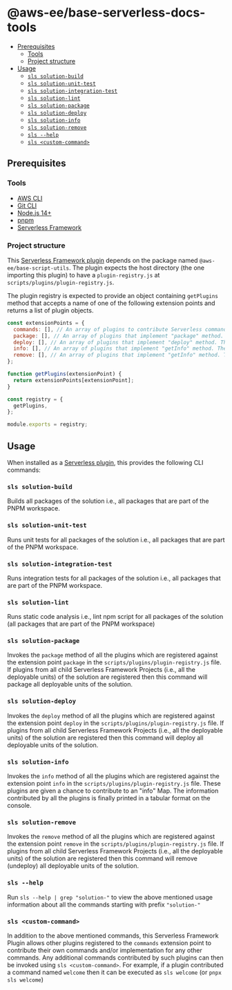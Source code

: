 # @aws-ee/base-serverless-docs-tools <!-- omit in toc -->

- [Prerequisites](#prerequisites)
  - [Tools](#tools)
  - [Project structure](#project-structure)
- [Usage](#usage)
  - [`sls solution-build`](#sls-solution-build)
  - [`sls solution-unit-test`](#sls-solution-unit-test)
  - [`sls solution-integration-test`](#sls-solution-integration-test)
  - [`sls solution-lint`](#sls-solution-lint)
  - [`sls solution-package`](#sls-solution-package)
  - [`sls solution-deploy`](#sls-solution-deploy)
  - [`sls solution-info`](#sls-solution-info)
  - [`sls solution-remove`](#sls-solution-remove)
  - [`sls --help`](#sls---help)
  - [`sls <custom-command>`](#sls-custom-command)

## Prerequisites

### Tools

- [AWS CLI](https://aws.amazon.com/cli/)
- [Git CLI](https://git-scm.com/downloads)
- [Node.js 14+](https://nodejs.org/en/download/)
- [pnpm](https://pnpm.js.org/en/installation)
- [Serverless Framework](https://www.serverless.com/framework/docs/providers/aws/guide/installation/)

### Project structure

This [Serverless Framework plugin](https://www.serverless.com/framework/docs/providers/aws/guide/plugins/) depends on the package named `@aws-ee/base-script-utils`.
The plugin expects the host directory (the one importing this plugin) to have a `plugin-registry.js` at `scripts/plugins/plugin-registry.js`.

The plugin registry is expected to provide an object containing `getPlugins` method that accepts a name of one of
the following extension points and returns a list of plugin objects.

```javascript
const extensionPoints = {
  commands: [], // An array of plugins to contribute Serverless commands that can be executed as "pnpx sls <your-command>"
  package: [], // An array of plugins that implement "package" method. These plugins will be invoked when "pnpx sls solution-package" is executed
  deploy: [], // An array of plugins that implement "deploy" method. These plugins will be invoked when "pnpx sls solution-deploy" is executed
  info: [], // An array of plugins that implement "getInfo" method. These plugins will be invoked when "pnpx sls solution-info" is executed
  remove: [], // An array of plugins that implement "getInfo" method. These plugins will be invoked when "pnpx sls solution-remove" is executed
};

function getPlugins(extensionPoint) {
  return extensionPoints[extensionPoint];
}

const registry = {
  getPlugins,
};

module.exports = registry;
```

## Usage

When installed as a [Serverless plugin](https://serverless.com/framework/docs/providers/aws/guide/plugins/), this provides the following CLI commands:

### `sls solution-build`

Builds all packages of the solution i.e., all packages that are part of the PNPM workspace.

### `sls solution-unit-test`

Runs unit tests for all packages of the solution i.e., all packages that are part of the PNPM workspace.

### `sls solution-integration-test`

Runs integration tests for all packages of the solution i.e., all packages that are part of the PNPM workspace.

### `sls solution-lint`

Runs static code analysis i.e., lint npm script for all packages of the solution (all packages that are part of the PNPM workspace)

### `sls solution-package`

Invokes the `package` method of all the plugins which are registered against the extension point `package` in the `scripts/plugins/plugin-registry.js` file.
If plugins from all child Serverless Framework Projects (i.e., all the deployable units) of the solution are registered then this command will package all deployable units of the solution.

### `sls solution-deploy`

Invokes the `deploy` method of all the plugins which are registered against the extension point `deploy` in the `scripts/plugins/plugin-registry.js` file.
If plugins from all child Serverless Framework Projects (i.e., all the deployable units) of the solution are registered then this command will deploy all deployable units of the solution.

### `sls solution-info`

Invokes the `info` method of all the plugins which are registered against the extension point `info` in the `scripts/plugins/plugin-registry.js` file.
These plugins are given a chance to contribute to an "info" Map. The information contributed by all the plugins is finally printed in a tabular format on the console.

### `sls solution-remove`

Invokes the `remove` method of all the plugins which are registered against the extension point `remove` in the `scripts/plugins/plugin-registry.js` file.
If plugins from all child Serverless Framework Projects (i.e., all the deployable units) of the solution are registered then this command will remove (undeploy) all deployable units of the solution.

### `sls --help`

Run `sls --help | grep "solution-"` to view the above mentioned usage information about all the commands starting with prefix `"solution-"`

### `sls <custom-command>`

In addition to the above mentioned commands, this Serverless Framework Plugin allows other plugins registered to the `commands` extension point to contribute their own commands and/or implementation for any other commands.
Any additional commands contributed by such plugins can then be invoked using `sls <custom-command>`. For example, if a plugin contributed a command named `welcome` then it can be executed as `sls welcome` (or `pnpx sls welcome`)
